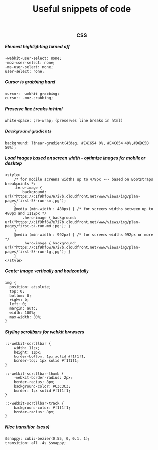 <h1 align="center">Useful snippets of code</h1>

<br />
<h3 align="center">CSS</h3>

##### Element highlighting turned off
```
-webkit-user-select: none;
-moz-user-select: none;
-ms-user-select: none;
user-select: none;
```

##### Cursor is grabbing hand
```
cursor: -webkit-grabbing; 
cursor: -moz-grabbing;
```

##### Preserve line breaks in html
```
white-space: pre-wrap; (preserves line breaks in html)
```

##### Background gradients
```
background: linear-gradient(45deg, #E4C654 0%, #E4C654 49%,#D6BC5B 50%);
```

##### Load images based on screen width - optimize images for mobile or desktop
```
<style>
    /* for mobile screens widths up to 479px --- based on Bootstraps breakpoints */ 
    .hero-image { 
        background: url("https://d1f9hf6w7e7i7b.cloudfront.net/www/views/img/plan-pages/first-5k-run-sm.jpg"); 
    }
    @media (min-width : 480px) { /* for screens widths between up to 480px and 1119px */
        .hero-image { background: url("https://d1f9hf6w7e7i7b.cloudfront.net/www/views/img/plan-pages/first-5k-run-md.jpg"); }
    }
    @media (min-width : 992px) { /* for screens widths 992px or more */
        .hero-image { background: url("https://d1f9hf6w7e7i7b.cloudfront.net/www/views/img/plan-pages/first-5k-run-lg.jpg"); }
    }
</style>
```

##### Center image vertically and horizontally
```
img {
  position: absolute;
  top: 0;
  bottom: 0;
  right: 0;
  left: 0;
  margin: auto;
  width: 100%;
  max-width: 80%;
}
```

##### Styling scrollbars for webkit browsers
```
::-webkit-scrollbar {
    width: 11px;
    height: 11px;
    border-bottom: 1px solid #f1f1f1;
    border-top: 1px solid #f1f1f1;
}

::-webkit-scrollbar-thumb {
    -webkit-border-radius: 2px;
    border-radius: 8px;
    background-color: #C3C3C3;
    border: 1px solid #f1f1f1;
}

::-webkit-scrollbar-track {
    background-color: #f1f1f1;
    border-radius: 8px;
}
```

##### Nice transition (scss)
```
$snappy: cubic-bezier(0.55, 0, 0.1, 1);
transition: all .4s $snappy;
```































